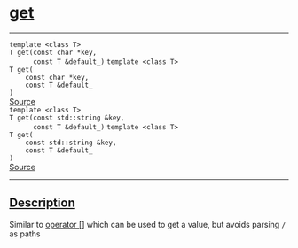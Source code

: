 
<h1 id="get">
 <a href="#/api/json/get" class="anchor">
   <span>get</span>
  </a>
</h1>

<div class="signature">

<hr>

  <div class="definition-container">
    <div class="definition">
      <code class="desktop-only"><span class="token keyword">template</span> <<span class="token keyword">class</span> <span class="token keyword">T</span>>
<span class="token keyword">T</span> get(<span class="token keyword">const</span> <span class="token keyword">char</span> &#42;key,
      <span class="token keyword">const</span> <span class="token keyword">T</span> &amp;default&#95;)</code>
      <code class="mobile-only"><span class="token keyword">template</span> <<span class="token keyword">class</span> <span class="token keyword">T</span>>
<span class="token keyword">T</span> get(
    <span class="token keyword">const</span> <span class="token keyword">char</span> &#42;key,
    <span class="token keyword">const</span> <span class="token keyword">T</span> &amp;default&#95;
)</code>
      <div class="flex-spacing"></div>
      <a href="https://github.com/libocca/occa/blob/6d155d0c/include/occa/types/json.hpp#L755" target="_blank">Source</a>
    </div>
    
  </div>

  <div class="definition-container">
    <div class="definition">
      <code class="desktop-only"><span class="token keyword">template</span> <<span class="token keyword">class</span> <span class="token keyword">T</span>>
<span class="token keyword">T</span> get(<span class="token keyword">const</span> <span class="token keyword">std::string</span> &amp;key,
      <span class="token keyword">const</span> <span class="token keyword">T</span> &amp;default&#95;)</code>
      <code class="mobile-only"><span class="token keyword">template</span> <<span class="token keyword">class</span> <span class="token keyword">T</span>>
<span class="token keyword">T</span> get(
    <span class="token keyword">const</span> <span class="token keyword">std::string</span> &amp;key,
    <span class="token keyword">const</span> <span class="token keyword">T</span> &amp;default&#95;
)</code>
      <div class="flex-spacing"></div>
      <a href="https://github.com/libocca/occa/blob/6d155d0c/include/occa/types/json.hpp#L762" target="_blank">Source</a>
    </div>
    
  </div>

  <hr>
</div>


<h2 id="description">
 <a href="#/api/json/get?id=description" class="anchor">
   <span>Description</span>
  </a>
</h2>

Similar to [operator []](/api/json/operator_brackets) which can be used to get a value, but avoids parsing `/` as paths
